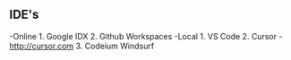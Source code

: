 ## IDE's
-Online
    1. Google IDX
    2. Github Workspaces
-Local
    1. VS Code
    2. Cursor - http://cursor.com
    3. Codeium Windsurf